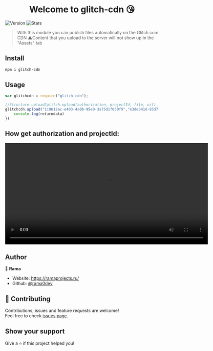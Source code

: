 <h1 align="center">Welcome to glitch-cdn 😘</h1>
<p>
  <img alt="Version" src="https://img.shields.io/npm/v/glitch-cdn" />
  <img alt="Stars" src="https://img.shields.io/github/stars/rama0dev" />
</p>

> With this module you can publish files automatically on the Glitch.com CDN
> ⚠️Content that you upload to the server will not show up in the "Assets" tab

## Install

```sh
npm i glitch-cdn
```

## Usage

```js
var glitchcdn = require("glitch-cdn");

//Structure upload2glitch.upload(authorization, projectId, file, url) 
glitchcdn.upload("1c0612ac-e403-4a0b-95e9-3a75d1f650f9","e3de541d-95d7-4ed6-a3ee-89abefa4211b",`./frog.png`,`img/cutepictures/frog.png`, (returndata)=>{
    console.log(returndata) 
})
```

## How get authorization and projectId:

  <p><a title="Open video guide" href="https://s3.amazonaws.com/production-assetsbucket-8ljvyr1xczmb/600a54c1-31ee-49cb-ba36-6b6ccc9cb1b0/github/glitch-cdn/content/video/howgetauth_and_projectid_glitch.mp4"><video controls="controls" width="664" height="332">
<source src="https://s3.amazonaws.com/production-assetsbucket-8ljvyr1xczmb/600a54c1-31ee-49cb-ba36-6b6ccc9cb1b0/github/glitch-cdn/content/video/howgetauth_and_projectid_glitch.gif" /></video></a></p>



## Author

👤 **Rama**

* Website: https://ramaprojects.ru/
* Github: [@rama0dev](https://github.com/rama0dev)

## 🤝 Contributing

Contributions, issues and feature requests are welcome!<br />Feel free to check [issues page](https://github.com/rama0dev/glitch-cdn/issues). 

## Show your support

Give a ⭐️ if this project helped you!
